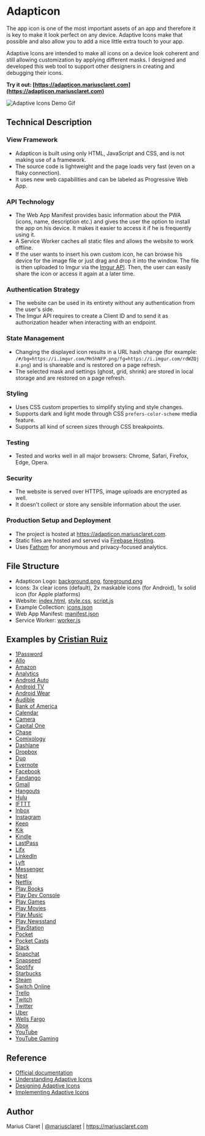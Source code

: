# Adapticon

The app icon is one of the most important assets of an app and therefore it is key to make it look perfect on any device. Adaptive Icons make that possible and also allow you to add a nice little extra touch to your app.

Adaptive Icons are intended to make all icons on a device look coherent and still allowing customization by applying different masks. I designed and developed this web tool to support other designers in creating and debugging their icons.

**Try it out: [https://adapticon.mariusclaret.com](https://adapticon.mariusclaret.com)**

![Adaptive Icons Demo Gif](https://i.imgur.com/1NCSObR.gif)

## Technical Description

### View Framework
- Adapticon is built using only HTML, JavaScript and CSS, and is not making use of a framework.
- The source code is lightweight and the page loads very fast (even on a flaky connection).
- It uses new web capabilities and can be labeled as Progressive Web App.

### API Technology
- The Web App Manifest provides basic information about the PWA (icons, name, description etc.) and gives the user the option to install the app on his device. It makes it easier to access it if he is frequently using it.
- A Service Worker caches all static files and allows the website to work offline.
- If the user wants to insert his own custom icon, he can browse his device for the image file or just drag and drop it into the window. The file is then uploaded to Imgur via the [Imgur API](https://apidocs.imgur.com/?version=latest). Then, the user can easily share the icon or access it again at a later time.

### Authentication Strategy
- The website can be used in its entirety without any authentication from the user's side.
- The Imgur API requires to create a Client ID and to send it as authorization header when interacting with an endpoint.

### State Management
- Changing the displayed icon results in a URL hash change (for example: ```/#/bg=https://i.imgur.com/Mn5hNFP.png/fg=https://i.imgur.com/rdWZQj8.png```) and is shareable and is restored on a page refresh.
- The selected mask and settings (ghost, grid, shrink) are stored in local storage and are restored on a page refresh.

### Styling
- Uses CSS custom properties to simplify styling and style changes.
- Supports dark and light mode through CSS ```prefers-color-scheme``` media feature.
- Supports all kind of screen sizes through CSS breakpoints.

### Testing
- Tested and works well in all major browsers: Chrome, Safari, Firefox, Edge, Opera.

### Security
- The website is served over HTTPS, image uploads are encrypted as well.
- It doesn't collect or store any sensible information about the user.

### Production Setup and Deployment
- The project is hosted at https://adapticon.mariusclaret.com.
- Static files are hosted and served via [Firebase Hosting](https://firebase.google.com/docs/hosting).
- Uses [Fathom](https://usefathom.com) for anonymous and privacy-focused analytics.


## File Structure

- Adapticon Logo: [background.png](source/background.png), [foreground.png](source/background.png)
- Icons: 3x clear icons (default), 2x maskable icons (for Android), 1x solid icon (for Apple platforms)
- Website: [index.html](source/index.html), [style.css](source/style.css), [script.js](source/script.js)
- Example Collection: [icons.json](source/icons.json)
- Web App Manifest: [manifest.json](source/manifest.json)
- Service Worker: [worker.js](source/worker.js)


## Examples by [Cristian Ruiz](https://twitter.com/razgriz94)

- [1Password](https://adapticon.mariusclaret.com/#/bg=https://i.imgur.com/3ebsVcl.png/fg=https://i.imgur.com/y1Tf4cI.png)
- [Allo](https://adapticon.mariusclaret.com/#/bg=https://i.imgur.com/sYQAZ2n.png/fg=https://i.imgur.com/848hNWq.png)
- [Amazon](https://adapticon.mariusclaret.com/#/bg=https://i.imgur.com/afWBHRK.png/fg=https://i.imgur.com/IlJ23bx.png)
- [Analytics](https://adapticon.mariusclaret.com/#/bg=https://i.imgur.com/MxeQtFR.png/fg=https://i.imgur.com/1KlOVri.png)
- [Android Auto](https://adapticon.mariusclaret.com/#/bg=https://i.imgur.com/BWcurBg.png/fg=https://i.imgur.com/9QGWfKW.png)
- [Android TV](https://adapticon.mariusclaret.com/#/bg=https://i.imgur.com/tgVDPju.png/fg=https://i.imgur.com/k8AUwtE.png)
- [Android Wear](https://adapticon.mariusclaret.com/#/bg=https://i.imgur.com/Y2t2u4D.png/fg=https://i.imgur.com/XL2kmSC.png)
- [Audible](https://adapticon.mariusclaret.com/#/bg=https://i.imgur.com/1nA2vM1.png/fg=https://i.imgur.com/4vCCazm.png)
- [Bank of America](https://adapticon.mariusclaret.com/#/bg=https://i.imgur.com/2iLgPyf.png/fg=https://i.imgur.com/SND1akf.png)
- [Calendar](https://adapticon.mariusclaret.com/#/bg=https://i.imgur.com/VtPCqAP.png/fg=https://i.imgur.com/tAkan1R.png)
- [Camera](https://adapticon.mariusclaret.com/#/bg=https://i.imgur.com/wS0CDdJ.png/fg=https://i.imgur.com/mgqgRdL.png)
- [Capital One](https://adapticon.mariusclaret.com/#/bg=https://i.imgur.com/2Xm8Kux.png/fg=https://i.imgur.com/4CWr2Wh.png)
- [Chase](https://adapticon.mariusclaret.com/#/bg=https://i.imgur.com/c4TRGdE.png/fg=https://i.imgur.com/d1QAw2r.png)
- [Comixology](https://adapticon.mariusclaret.com/#/bg=https://i.imgur.com/SbabKXG.png/fg=https://i.imgur.com/KETe10p.png)
- [Dashlane](https://adapticon.mariusclaret.com/#/bg=https://i.imgur.com/WrQXZkJ.png/fg=https://i.imgur.com/p6ffqzM.png)
- [Dropbox](https://adapticon.mariusclaret.com/#/bg=https://i.imgur.com/9Xp3xdL.png/fg=https://i.imgur.com/rLtlKRJ.png)
- [Duo](https://adapticon.mariusclaret.com/#/bg=https://i.imgur.com/ET8WqDt.png/fg=https://i.imgur.com/2NjNpDj.png)
- [Evernote](https://adapticon.mariusclaret.com/#/bg=https://i.imgur.com/7eXDCi4.png/fg=https://i.imgur.com/uBnxkhh.png)
- [Facebook](https://adapticon.mariusclaret.com/#/bg=https://i.imgur.com/JkY3gGq.png/fg=https://i.imgur.com/DTMRoDL.png)
- [Fandango](https://adapticon.mariusclaret.com/#/bg=https://i.imgur.com/h37BE7b.png/fg=https://i.imgur.com/Vu9JflT.png)
- [Gmail](https://adapticon.mariusclaret.com/#/bg=https://i.imgur.com/xH8giB9.png/fg=https://i.imgur.com/UrC5BGA.png)
- [Hangouts](https://adapticon.mariusclaret.com/#/bg=https://i.imgur.com/iB4ReNR.png/fg=https://i.imgur.com/tZNFhzm.png)
- [Hulu](https://adapticon.mariusclaret.com/#/bg=https://i.imgur.com/dQkVgXE.png/fg=https://i.imgur.com/1iSdJy3.png)
- [IFTTT](https://adapticon.mariusclaret.com/#/bg=https://i.imgur.com/5FxPMfM.png/fg=https://i.imgur.com/0AK2ZKd.png)
- [Inbox](https://adapticon.mariusclaret.com/#/bg=https://i.imgur.com/3TQuRfQ.png/fg=https://i.imgur.com/H24K8U9.png)
- [Instagram](https://adapticon.mariusclaret.com/#/bg=https://i.imgur.com/HT4uj1f.png/fg=https://i.imgur.com/P3aoVI3.png)
- [Keep](https://adapticon.mariusclaret.com/#/bg=https://i.imgur.com/utYY1wR.png/fg=https://i.imgur.com/hgvNxGB.png)
- [Kik](https://adapticon.mariusclaret.com/#/bg=https://i.imgur.com/Rjf0KOi.png/fg=https://i.imgur.com/s9uqPS7.png)
- [Kindle](https://adapticon.mariusclaret.com/#/bg=https://i.imgur.com/EoYZL6e.png/fg=https://i.imgur.com/GdWOFZU.png)
- [LastPass](https://adapticon.mariusclaret.com/#/bg=https://i.imgur.com/OTqwHCc.png/fg=https://i.imgur.com/HSrlfqH.png)
- [Lifx](https://adapticon.mariusclaret.com/#/bg=https://i.imgur.com/gx30bO4.png/fg=https://i.imgur.com/iyXdeX8.png)
- [LinkedIn](https://adapticon.mariusclaret.com/#/bg=https://i.imgur.com/xxk4MtC.png/fg=https://i.imgur.com/ggu7MkX.png)
- [Lyft](https://adapticon.mariusclaret.com/#/bg=https://i.imgur.com/KUCUCkE.png/fg=https://i.imgur.com/IRLP5Hf.png)
- [Messenger](https://adapticon.mariusclaret.com/#/bg=https://i.imgur.com/allNHM7.png/fg=https://i.imgur.com/Y7fpThf.png)
- [Nest](https://adapticon.mariusclaret.com/#/bg=https://i.imgur.com/F3z0YCM.png/fg=https://i.imgur.com/Pl79UJt.png)
- [Netflix](https://adapticon.mariusclaret.com/#/bg=https://i.imgur.com/qBRxIdj.png/fg=https://i.imgur.com/97vSLYp.png)
- [Play Books](https://adapticon.mariusclaret.com/#/bg=https://i.imgur.com/HVO2VRi.png/fg=https://i.imgur.com/aMjcMwd.png)
- [Play Dev Console](https://adapticon.mariusclaret.com/#/bg=https://i.imgur.com/lUBXf1K.png/fg=https://i.imgur.com/0NeSmii.png)
- [Play Games](https://adapticon.mariusclaret.com/#/bg=https://i.imgur.com/qlugh7Y.png/fg=https://i.imgur.com/u4mXnWr.png)
- [Play Movies](https://adapticon.mariusclaret.com/#/bg=https://i.imgur.com/16UDXEW.png/fg=https://i.imgur.com/beWoJuy.png)
- [Play Music](https://adapticon.mariusclaret.com/#/bg=https://i.imgur.com/30tX7lI.png/fg=https://i.imgur.com/M8FksEJ.png)
- [Play Newsstand](https://adapticon.mariusclaret.com/#/bg=https://i.imgur.com/ZtKUoVC.png/fg=https://i.imgur.com/4fIhxto.png)
- [PlayStation](https://adapticon.mariusclaret.com/#/bg=https://i.imgur.com/xqNSx0b.png/fg=https://i.imgur.com/gsakVnj.png)
- [Pocket](https://adapticon.mariusclaret.com/#/bg=https://i.imgur.com/GW5t5hl.png/fg=https://i.imgur.com/vtPy61m.png)
- [Pocket Casts](https://adapticon.mariusclaret.com/#/bg=https://i.imgur.com/kk9lOl3.png/fg=https://i.imgur.com/aXhMb1Y.png)
- [Slack](https://adapticon.mariusclaret.com/#/bg=https://i.imgur.com/iqGpQCh.png/fg=https://i.imgur.com/jceH9gr.png)
- [Snapchat](https://adapticon.mariusclaret.com/#/bg=https://i.imgur.com/mHImX8o.png/fg=https://i.imgur.com/423I5LZ.png)
- [Snapseed](https://adapticon.mariusclaret.com/#/bg=https://i.imgur.com/4eK9qQt.png/fg=https://i.imgur.com/Lel2WGg.png)
- [Spotify](https://adapticon.mariusclaret.com/#/bg=https://i.imgur.com/5EW3oEt.png/fg=https://i.imgur.com/GtwjYvU.png)
- [Starbucks](https://adapticon.mariusclaret.com/#/bg=https://i.imgur.com/elzMa8W.png/fg=https://i.imgur.com/arnCc4k.png)
- [Steam](https://adapticon.mariusclaret.com/#/bg=https://i.imgur.com/e4tLGWv.png/fg=https://i.imgur.com/KGJOPND.png)
- [Switch Online](https://adapticon.mariusclaret.com/#/bg=https://i.imgur.com/Y5CYQMj.png/fg=https://i.imgur.com/ieSbH8q.png)
- [Trello](https://adapticon.mariusclaret.com/#/bg=https://i.imgur.com/CD4Jf8n.png/fg=https://i.imgur.com/1aujGUf.png)
- [Twitch](https://adapticon.mariusclaret.com/#/bg=https://i.imgur.com/zMDV1qM.png/fg=https://i.imgur.com/d3aebWj.png)
- [Twitter](https://adapticon.mariusclaret.com/#/bg=https://i.imgur.com/mB3kBWf.png/fg=https://i.imgur.com/Js40f4a.png)
- [Uber](https://adapticon.mariusclaret.com/#/bg=https://i.imgur.com/D6arBsk.png/fg=https://i.imgur.com/C1D2yFl.png)
- [Wells Fargo](https://adapticon.mariusclaret.com/#/bg=https://i.imgur.com/AJ3vkUG.png/fg=https://i.imgur.com/8icAsQ6.png)
- [Xbox](https://adapticon.mariusclaret.com/#/bg=https://i.imgur.com/8fDdXF0.png/fg=https://i.imgur.com/6CGPfDF.png)
- [YouTube](https://adapticon.mariusclaret.com/#/bg=https://i.imgur.com/MxLNcXK.png/fg=https://i.imgur.com/reUWG8i.png)
- [YouTube Gaming](https://adapticon.mariusclaret.com/#/bg=https://i.imgur.com/ULAAwhP.png/fg=https://i.imgur.com/rWD90Bi.png)

## Reference

- [Official documentation](https://developer.android.com/guide/practices/ui_guidelines/icon_design_adaptive.html)
- [Understanding Adaptive Icons](https://medium.com/google-design/understanding-android-adaptive-icons-cee8a9de93e2)
- [Designing Adaptive Icons](https://medium.com/google-design/designing-adaptive-icons-515af294c783)
- [Implementing Adaptive Icons](https://medium.com/google-developers/implementing-adaptive-icons-1e4d1795470e)

## Author

Marius Claret | [@mariusclaret](https://twitter.com/mariusclaret) | https://mariusclaret.com
